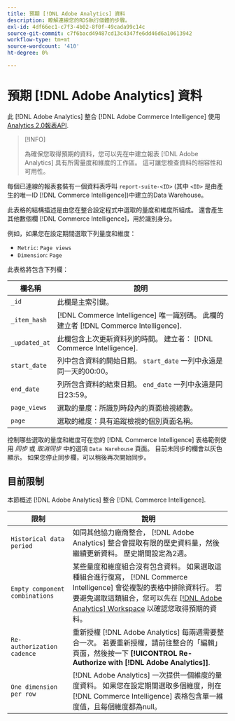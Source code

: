 ```yaml
---
title: 預期 [!DNL Adobe Analytics] 資料
description: 瞭解連線您的RDS執行個體的步驟。
exl-id: 4df66ec1-c7f3-4b02-8f0f-49cada99c14c
source-git-commit: c7f6bacd49487cd13c4347fe6dd46d6a10613942
workflow-type: tm+mt
source-wordcount: '410'
ht-degree: 0%

---
```


# 預期 [!DNL Adobe Analytics] 資料

此 [!DNL Adobe Analytics] 整合 [!DNL Adobe Commerce Intelligence] 使用 [Analytics 2.0報表API](https://developer.adobe.com/analytics-apis/docs/2.0/#!AdobeDocs/analytics-2.0-apis/master/README.md).

>[!INFO]
>
>為確保您取得預期的資料，您可以先在中建立報表 [!DNL Adobe Analytics] 具有所需量度和維度的工作區。 這可讓您檢查資料的相容性和可用性。

每個已連線的報表套裝有一個資料表呼叫 `report-suite-<ID>` (其中 `<ID>` 是由產生的唯一ID [!DNL Commerce Intelligence])中建立的Data Warehouse。

此表格的結構描述是由您在整合設定程式中選取的量度和維度所組成。 還會產生其他數個欄 [!DNL Commerce Intelligence]，用於識別身分。

例如，如果您在設定期間選取下列量度和維度：
- `Metric`: `Page views`
- `Dimension`: `Page`

此表格將包含下列欄：

| 欄名稱 | 說明 |
| --- | --- |
| `_id` | 此欄是主索引鍵。 |
| `_item_hash` | [!DNL Commerce Intelligence] 唯一識別碼。 此欄的建立者 [!DNL Commerce Intelligence]. |
| `_updated_at` | 此欄包含上次更新資料列的時間。 建立者： [!DNL Commerce Intelligence]. |
| `start_date` | 列中包含資料的開始日期。 `start_date` 一列中永遠是同一天的00:00。 |
| `end_date` | 列所包含資料的結束日期。 `end_date` 一列中永遠是同日23:59。 |
| `page_views` | 選取的量度：所識別時段內的頁面檢視總數。 |
| `page` | 選取的維度：具有追蹤檢視的個別頁面名稱。 |

控制哪些選取的量度和維度可在您的 [!DNL Commerce Intelligence] 表格範例使用 *同步* 或 *取消同步* 中的選項 `Data Warehouse` 頁面。 目前未同步的欄會以灰色顯示。 如果您停止同步欄，可以稍後再次開始同步。

## 目前限制

本節概述 [!DNL Adobe Analytics] 整合 [!DNL Commerce Intelligence].

| 限制 | 說明 |
| --- | --- |
| `Historical data period` | 如同其他協力廠商整合， [!DNL Adobe Analytics] 整合會提取有限的歷史資料量，然後繼續更新資料。 歷史期間設定為2週。 |
| `Empty component combinations` | 某些量度和維度組合沒有包含資料。 如果選取這種組合進行復寫， [!DNL Commerce Intelligence] 會從複製的表格中排除資料行。 若要避免選取這類組合，您可以先在 [[!DNL Adobe Analytics] Workspace](https://experienceleague.adobe.com/docs/analytics/analyze/analysis-workspace/home.html) 以確認您取得預期的資料。 |
| `Re-authorization cadence` | 重新授權 [!DNL Adobe Analytics] 每兩週需要整合一次。 若要重新授權，請前往整合的「編輯」頁面，然後按一下 **[!UICONTROL Re-Authorize with [!DNL Adobe Analytics]]**. |
| `One dimension per row` | [!DNL Adobe Analytics] 一次提供一個維度的量度資料。 如果您在設定期間選取多個維度，則在 [!DNL Commerce Intelligence] 表格包含單一維度值，且每個維度都為null。 |
